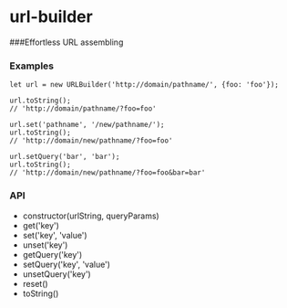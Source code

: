 # url-builder

###Effortless URL assembling

### Examples

```
let url = new URLBuilder('http://domain/pathname/', {foo: 'foo'});
```

```
url.toString();
// 'http://domain/pathname/?foo=foo'
```

```
url.set('pathname', '/new/pathname/');
url.toString();
// 'http://domain/new/pathname/?foo=foo'
```

```
url.setQuery('bar', 'bar');
url.toString();
// 'http://domain/new/pathname/?foo=foo&bar=bar'
```

### API
- constructor(urlString, queryParams)
- get('key')
- set('key', 'value')
- unset('key')
- getQuery('key')
- setQuery('key', 'value')
- unsetQuery('key')
- reset()
- toString()

